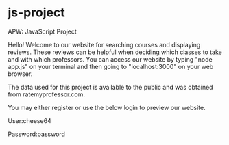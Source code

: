# js-project
APW: JavaScript Project

Hello! 
Welcome to our website for searching courses and displaying reviews. These reviews can be helpful when deciding which classes to take and with which professors. You can access our website by typing "node app.js" on your terminal and then going to "localhost:3000" on your web browser.

The data used for this project is available to the public and was obtained from ratemyprofessor.com.

You may either register or use the below login to preview our website.

User:cheese64

Password:password
